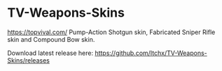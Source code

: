 # TV-Weapons-Skins
https://topvival.com/ Pump-Action Shotgun skin, Fabricated Sniper Rifle skin and Compound Bow skin.

Download latest release here: https://github.com/Itchx/TV-Weapons-Skins/releases
